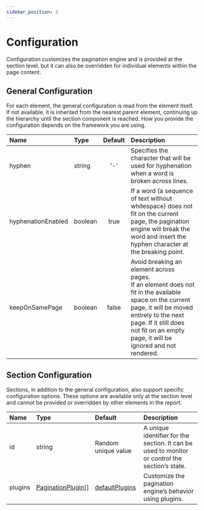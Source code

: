 ```yaml
---
sidebar_position: 3
---
```


# Configuration

Configuration customizes the pagination engine and is provided at the section level, but it can also be overridden for individual elements within the page content.

## General Configuration

For each element, the general configuration is read from the element itself. If not available, it is inherited from the nearest parent element, continuing up the hierarchy until the section component is reached. How you provide the configuration depends on the framework you are using.

| Name               | Type    | Default | Description                                                                                                                                                                                                                                      |
| :----------------- | :------ | :-----: | :----------------------------------------------------------------------------------------------------------------------------------------------------------------------------------------------------------------------------------------------- |
| hyphen             | string  |   '-'   | Specifies the character that will be used for hyphenation when a word is broken across lines.                                                                                                                                                    |
| hyphenationEnabled | boolean |  true   | If a word (a sequence of text without whitespace) does not fit on the current page, the pagination engine will break the word and insert the hyphen character at the breaking point.                                                             |
| keepOnSamePage     | boolean |  false  | Avoid breaking an element across pages.<br /> If an element does not fit in the available space on the current page, it will be moved entirely to the next page. If it still does not fit on an empty page, it will be ignored and not rendered. |

## Section Configuration

Sections, in addition to the general configuration, also support specific configuration options. These options are available only at the section level and cannot be provided or overridden by other elements in the report.

| Name    | Type                            | Default                                     | Description                                                                                    |
| :------ | :------------------------------ | :------------------------------------------ | :--------------------------------------------------------------------------------------------- |
| id      | string                          | Random unique value                         | A unique identifier for the section. It can be used to monitor or control the section’s state. |
| plugins | [PaginationPlugin[]](plugin.md) | [defaultPlugins](plugin.md#default-plugins) | Customize the pagination engine’s behavior using plugins.                                      |
